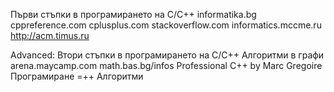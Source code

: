 Първи стъпки в програмирането  на C/C++
informatika.bg
cppreference.com
cplusplus.com
stackoverflow.com
informatics.mccme.ru
http://acm.timus.ru


Advanced:
Втори стъпки в програмирането на C/C++
Алгоритми в графи
arena.maycamp.com
math.bas.bg/infos
Professional C++ by Marc Gregoire
Програмиране =++ Алгоритми
